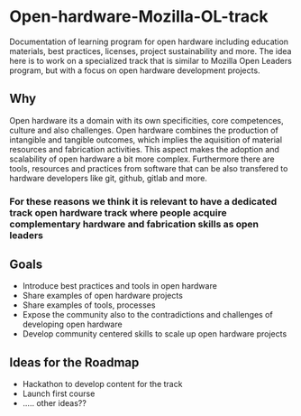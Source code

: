 # Open-hardware-Mozilla-OL-track
Documentation of learning program for open hardware including education materials, best practices, licenses, project sustainability and more. The idea here is to work on a specialized track that is similar to Mozilla Open Leaders program, but with a focus on open hardware development projects.

## Why
Open hardware its a domain with its own specificities, core competences, culture and also challenges. Open hardware combines the production of intangible and tangible outcomes, which implies the aquisition of material resources and fabrication activities. This aspect makes the adoption and scalability of open hardware a bit more complex. Furthermore there are tools, resources and practices from software that can be also transfered to hardware developers like git, github, gitlab and more.

### For these reasons we think it is relevant to have a dedicated track open hardware track where people acquire complementary hardware and fabrication skills as open leaders

## Goals 
- Introduce best practices and tools in open hardware
- Share examples of open hardware projects
- Share examples of tools, processes
- Expose the community also to the contradictions and challenges of developing open hardware
- Develop community centered skills to scale up open hardware projects

## Ideas for the Roadmap
- Hackathon to develop content for the track
- Launch first course
- ..... other ideas??
